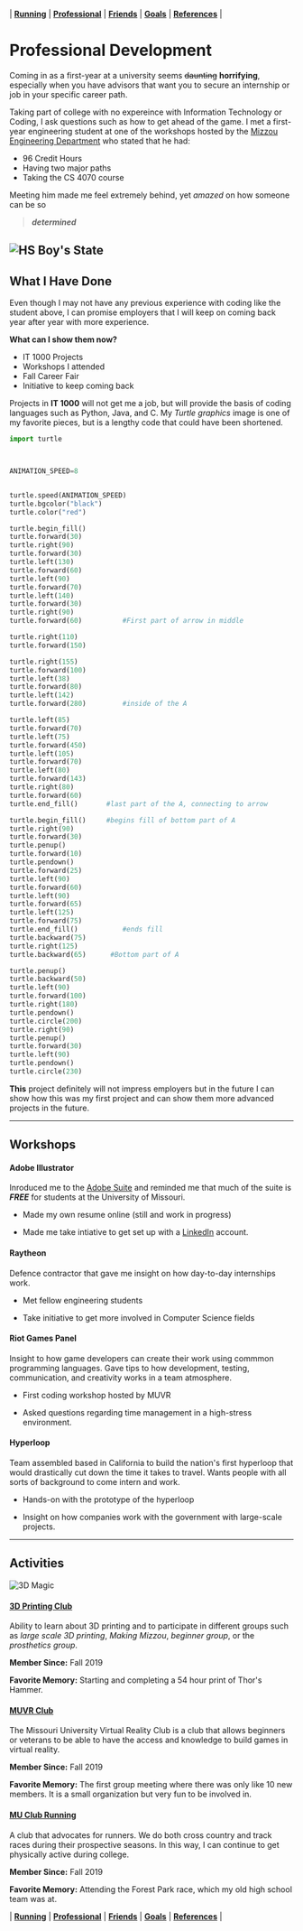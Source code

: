 | [**Running**](/Running) | [**Professional**](/Professional) | [**Friends**](/Friends) | [**Goals**](/Goals) | [**References**](/References) |


# Professional Development

Coming in as a first-year at a university seems ~~daunting~~ **horrifying**, especially when you have advisors that want you to secure an internship or job in your specific career path. 

Taking part of college with no expereince with Information Technology or Coding, I ask questions such as how to get ahead of the game. I met a first-year engineering student at one of the workshops hosted by the [Mizzou Engineering Department](https://engineering.missouri.edu/) who stated that he had:

* 96 Credit Hours
* Having two major paths
* Taking the CS 4070 course

Meeting him made me feel extremely behind, yet *amazed* on how someone can be so
>**_determined_** 

![HS Boy's State](/IMG_7700.jpg)
---

## What I Have Done

Even though I may not have any previous experience with coding like the student above, I can promise employers that I will keep on coming back year after year with more experience. 

**What can I show them now?**

* IT 1000 Projects
* Workshops I attended
* Fall Career Fair
* Initiative to keep coming back

Projects in **IT 1000** will not get me a job, but will provide the basis of coding languages such as Python, Java, and C. My *Turtle graphics* image is one of my favorite pieces, but is a lengthy code that could have been shortened.
 
 ```Python
 import turtle



ANIMATION_SPEED=8


turtle.speed(ANIMATION_SPEED)
turtle.bgcolor("black")
turtle.color("red")

turtle.begin_fill()
turtle.forward(30)
turtle.right(90)
turtle.forward(30)
turtle.left(130)
turtle.forward(60)
turtle.left(90)
turtle.forward(70)
turtle.left(140)
turtle.forward(30)
turtle.right(90)
turtle.forward(60)          #First part of arrow in middle

turtle.right(110)
turtle.forward(150)

turtle.right(155)
turtle.forward(100)
turtle.left(38)
turtle.forward(80)
turtle.left(142)
turtle.forward(280)         #inside of the A

turtle.left(85)
turtle.forward(70)
turtle.left(75)
turtle.forward(450)
turtle.left(105)
turtle.forward(70)
turtle.left(80)
turtle.forward(143)
turtle.right(80)
turtle.forward(60)
turtle.end_fill()       #last part of the A, connecting to arrow

turtle.begin_fill()     #begins fill of bottom part of A
turtle.right(90)
turtle.forward(30)
turtle.penup()
turtle.forward(10)
turtle.pendown()
turtle.forward(25)
turtle.left(90)
turtle.forward(60)
turtle.left(90)
turtle.forward(65)
turtle.left(125)
turtle.forward(75)
turtle.end_fill()           #ends fill
turtle.backward(75)
turtle.right(125)
turtle.backward(65)      #Bottom part of A

turtle.penup()
turtle.backward(50)
turtle.left(90)
turtle.forward(100)
turtle.right(180)
turtle.pendown()
turtle.circle(200)
turtle.right(90)
turtle.penup()
turtle.forward(30)
turtle.left(90)
turtle.pendown()
turtle.circle(230)
```

**This** project definitely will not impress employers but in the future I can show how this was my first project and can show them more advanced projects in the future.

---

## Workshops 

#### Adobe Illustrator

Inroduced me to the [Adobe Suite](https://tinyurl.com/qu2lkd6) and reminded me that much of the suite is **_FREE_** for students at the University of Missouri.

* Made my own resume online (still and work in progress)

* Made me take intiative to get set up with a [LinkedIn](https://www.linkedin.com/in/payton-marlin-836b23196/) account.

#### Raytheon

Defence contractor that gave me insight on how day-to-day internships work.

* Met fellow engineering students

* Take initiative to get more involved in Computer Science fields

#### Riot Games Panel

Insight to how game developers can create their work using commmon programming languages. Gave tips to how development, testing, communication, and creativity works in a team atmosphere.

* First coding workshop hosted by MUVR

* Asked questions regarding time management in a high-stress environment.

#### Hyperloop

Team assembled based in California to build the nation's first hyperloop that would drastically cut down the time it takes to travel. Wants people with all sorts of background to come intern and work.

* Hands-on with the prototype of the hyperloop

* Insight on how companies work with the government with large-scale projects.

---

## Activities

![3D Magic](https://www.google.com/url?sa=i&source=images&cd=&cad=rja&uact=8&ved=2ahUKEwjzqq_P8aHmAhUM2qwKHf-LAR4QjRx6BAgBEAQ&url=https%3A%2F%2Fwww.independent.co.uk%2Flife-style%2Fgadgets-and-tech%2Ffeatures%2F3d-printing-for-dummies-how-do-3d-printers-work-8668937.html&psig=AOvVaw3OA7JELnQ7L8zR0pBTs22L&ust=1575751321382116)

#### [3D Printing Club](https://missouri.campuslabs.com/engage/organization/3d-printing-club)


Ability to learn about 3D printing and to participate in different groups such as _large scale 3D printing_, _Making Mizzou_, _beginner group_, or the _prosthetics group_.
 
 **Member Since:** Fall 2019

**Favorite Memory:** Starting and completing a 54 hour print of Thor's Hammer. 

#### [MUVR Club](https://missouri.campuslabs.com/engage/organization/university-of-missouri-virtual-reality)

The Missouri University Virtual Reality Club is a club that allows beginners or veterans to be able to have the access and knowledge to build games in virtual reality.

**Member Since:** Fall 2019

**Favorite Memory:** The first group meeting where there was only like 10 new members. It is a small organization but very fun to be involved in.

#### [MU Club Running](https://missouri.campuslabs.com/engage/organization/mizzou-club-running)

A club that advocates for runners. We do both cross country and track races during their prospective seasons. In this way, I can continue to get physically active during college.

**Member Since:** Fall 2019

**Favorite Memory:** Attending the Forest Park race, which my old high school team was at.

| [**Running**](/Running) | [**Professional**](/Professional) | [**Friends**](/Friends) | [**Goals**](/Goals) | [**References**](/References) |
